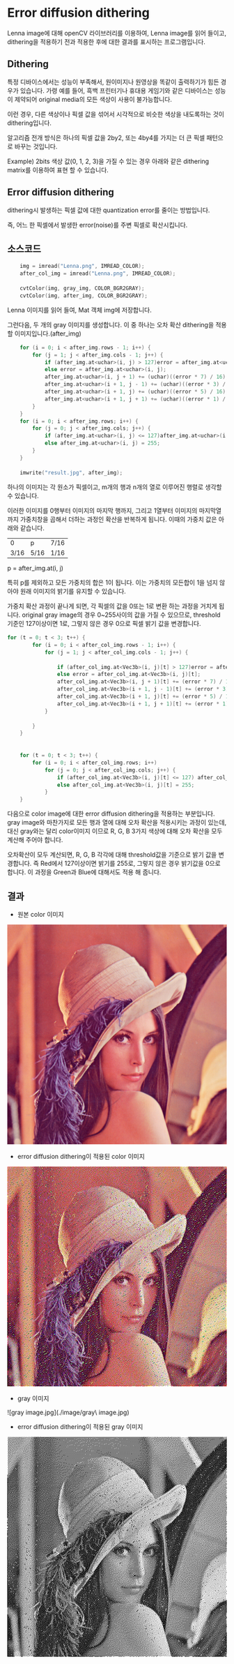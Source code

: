 # Error diffusion dithering

Lenna image에 대해 openCV 라이브러리를 이용하여, Lenna image를 읽어 들이고, dithering을 적용하기 전과 적용한 후에 대한 결과를 표시하는
프로그램입니다.

## Dithering


특정 디바이스에서는 성능이 부족해서, 원이미지나 원영상을 똑같이 출력하기가 힘든 경우가 있습니다. 가령 예를 들어, 흑백 프린터기나 휴대용 게임기와 같은 디바이스는 성능이 제약되어
original media의 모든 색상이 사용이 불가능합니다.

이런 경우, 다른 색상이나 픽셀 값을 섞어서 시각적으로 비슷한 색상을 내도록하는 것이 dithering입니다.

알고리즘 전개 방식은 하나의 픽셀 값을 2by2, 또는 4by4를 가지는 더 큰 픽셀 패턴으로 바꾸는 것입니다.

Example) 2bits 색상 값(0, 1, 2, 3)을 가질 수 있는 경우 아래와 같은 dithering matrix를 이용하여 표현 할 수 있습니다.


## Error diffusion dithering

dithering시 발생하는 픽셀 값에 대한 quantization error를 줄이는 방법입니다.

즉, 어느 한 픽셀에서 발생한 error(noise)를 주변 픽셀로 확산시킵니다.


## 소스코드

```cpp
	img = imread("Lenna.png", IMREAD_COLOR);
	after_col_img = imread("Lenna.png", IMREAD_COLOR);

	cvtColor(img, gray_img, COLOR_BGR2GRAY);
	cvtColor(img, after_img, COLOR_BGR2GRAY);
```

Lenna 이미지를 읽어 들여, Mat 객체 img에 저장합니다.

그런다음, 두 개의 gray 이미지를 생성합니다.
이 중 하나는 오차 확산 dithering을 적용할 이미지입니다.(after_img)


```cpp
	for (i = 0; i < after_img.rows - 1; i++) {
		for (j = 1; j < after_img.cols - 1; j++) {
			if (after_img.at<uchar>(i, j) > 127)error = after_img.at<uchar>(i, j) - 255;
			else error = after_img.at<uchar>(i, j);
			after_img.at<uchar>(i, j + 1) += (uchar)((error * 7) / 16);
			after_img.at<uchar>(i + 1, j - 1) += (uchar)((error * 3) / 16);
			after_img.at<uchar>(i + 1, j) += (uchar)((error * 5) / 16);
			after_img.at<uchar>(i + 1, j + 1) += (uchar)((error * 1) / 16);
		}
	}
	for (i = 0; i < after_img.rows; i++) {
		for (j = 0; j < after_img.cols; j++) {
			if (after_img.at<uchar>(i, j) <= 127)after_img.at<uchar>(i, j) = 0;
			else after_img.at<uchar>(i, j) = 255;
		}
	}

	imwrite("result.jpg", after_img);
```
하나의 이미지는 각 원소가 픽셀이고, m개의 행과 n개의 열로 이루어진 행렬로 생각할 수 있습니다.

이러한 이미지를 0행부터 이미지의 마지막 행까지, 그리고 1열부터 이미지의 마지막열까지 가중치창을 곱해서 더하는 과정인 확산을 반복하게 됩니다.
이때의 가중치 값은 아래와 같습니다.

<table>
<tr><td>0</td><td>p</td><td>7/16</td></tr>
<tr><td>3/16</td><td>5/16</td><td>1/16</td></tr>
</table>

p = after_img.at<uchar>(i, j)

특히 p를 제외하고 모든 가중치의 합은 1이 됩니다. 이는 가중치의 모든합이 1을 넘지 않아야 원래 이미지의 밝기를 유지할 수 있습니다.

가중치 확산 과정이 끝나게 되면, 각 픽셀의 값을 0또는 1로 변환 하는 과정을 거치게 됩니다.
original gray image의 경우 0~255사이의 값을 가질 수 있으므로, threshold 기준인 127이상이면 1로, 그렇지 않은 경우 0으로 픽셀 밝기 값을 변경합니다.

```cpp
for (t = 0; t < 3; t++) {
		for (i = 0; i < after_col_img.rows - 1; i++) {
			for (j = 1; j < after_col_img.cols - 1; j++) {

				if (after_col_img.at<Vec3b>(i, j)[t] > 127)error = after_col_img.at<Vec3b>(i, j)[t] - 255;
				else error = after_col_img.at<Vec3b>(i, j)[t];
				after_col_img.at<Vec3b>(i, j + 1)[t] += (error * 7) / 16;
				after_col_img.at<Vec3b>(i + 1, j - 1)[t] += (error * 3) / 16;
				after_col_img.at<Vec3b>(i + 1, j)[t] += (error * 5) / 16;
				after_col_img.at<Vec3b>(i + 1, j + 1)[t] += (error * 1) / 16;
			}

		}
	}


	for (t = 0; t < 3; t++) {
		for (i = 0; i < after_col_img.rows; i++)
			for (j = 0; j < after_col_img.cols; j++) {
				if (after_col_img.at<Vec3b>(i, j)[t] <= 127) after_col_img.at<Vec3b>(i, j)[t] = 0;
				else after_col_img.at<Vec3b>(i, j)[t] = 255;
			}
	}
```

다음으로 color image에 대한 error diffusion dithering을 적용하는 부분입니다.
gray image와 마찬가지로 모든 행과 열에 대해 오차 확산을 적용시키는 과정이 있는데, 대신 gray와는 달리 color이미지 이므로 R, G, B 3가지 색상에 대해
오차 확산을 모두 계산해 주어야 합니다.

오차확산이 모두 계산되면, R, G, B 각각에 대해 threshold값을 기준으로 밝기 값을 변경합니다.
즉 Red에서 127이상이면 밝기를 255로, 그렇지 않은 경우 밝기값을 0으로 합니다.
이 과정을 Green과 Blue에 대해서도 적용 해 줍니다.

## 결과

* 원본 color 이미지

![Lenna.png](./image/Lenna.png)

* error diffusion dithering이 적용된 color 이미지

![result_col.png](./image/result_col.jpg)

* gray 이미지

![gray image.jpg](./image/gray\ image.jpg)

* error diffusion dithering이 적용된 gray 이미지

![result.jpg](./image/result.jpg)


